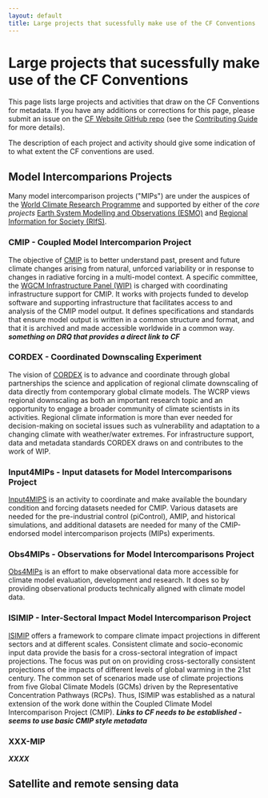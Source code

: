 ```yaml
---
layout: default
title: Large projects that sucessfully make use of the CF Conventions
---
```


# Large projects that sucessfully make use of the CF Conventions

This page lists large projects and activities that draw on the CF Conventions for metadata.
If you have any additions or corrections for this page, please submit an issue on the [CF Website GitHub repo][website-repo] (see the [Contributing Guide][website-contrib] for more details).

The description of each project and activity should give some indication of to what extent the CF conventions are used.

[website-repo]: https://github.com/cf-convention/cf-convention.github.io
[website-contrib]: https://github.com/cf-convention/cf-convention.github.io/blob/master/CONTRIBUTING.md

## Model Intercomparions Projects

Many model intercomparison projects ("MIPs") are under the auspices of the [World Climate Research Programme](https://www.wcrp-climate.org/) and supported by either of the *core projects* [Earth System Modelling and Observations (ESMO)](https://www.wcrp-climate.org/esmo-overview) and [Regional Information for Society (RIfS)](https://www.wcrp-climate.org/rifs-overview).

### CMIP - Coupled Model Intercomparion Project

The objective of [CMIP](https://www.wcrp-climate.org/wgcm-cmip) is to better understand past, present and future climate changes arising from natural, unforced variability or in response to changes in radiative forcing in a multi-model context. A specific committee, the [WGCM Infrastructure Panel (WIP)](https://www.wcrp-climate.org/wgcm-cmip/wip) is charged with coordinating infrastructure support for CMIP. It works with projects funded to develop software and supporting infrastructure that facilitates access to and analysis of the CMIP model output. It defines specifications and standards that ensure model output is written in a common structure and format, and that it is archived and made accessible worldwide in a common way. ***something on DRQ that provides a direct link to CF***

### CORDEX - Coordinated Downscaling Experiment

The vision of [CORDEX](https://cordex.org) is to advance and coordinate through global partnerships the science and application of regional climate downscaling of data directly from contemporary global climate models. The WCRP views regional downscaling as both an important research topic and an opportunity to engage a broader community of climate scientists in its activities. Regional climate information is more than ever needed for decision-making on societal issues such as vulnerability and adaptation to a changing climate with weather/water extremes. For infrastructure support, data and metadata standards CORDEX draws on and contributes to the work of WIP.

### Input4MIPs - Input datasets for Model Intercomparisons Project

[Input4MIPS](https://pcmdi.llnl.gov/mips/input4MIPs/) is an activity to coordinate and make available the boundary condition and forcing datasets needed for CMIP. Various datasets are needed for the pre-industrial control (piControl), AMIP, and historical simulations, and additional datasets are needed for many of the CMIP-endorsed model intercomparison projects (MIPs) experiments.

### Obs4MIPs - Observations for Model Intercomparisons Project

[Obs4MIPs](https://www.wcrp-esmo.org/projects-and-panels/obs4mips) is an effort to make observational data more accessible for climate model evaluation, development and research. It does so by providing observational products technically aligned with climate model data.

### ISIMIP  - Inter-Sectoral Impact Model Intercomparison Project

[ISIMIP](https://www.isimip.org)  offers a framework to compare climate impact projections in different sectors and at different scales. Consistent climate and socio-economic input data provide the basis for a cross-sectoral integration of impact projections. The focus was put on on providing cross-sectorally consistent projections of the impacts of different levels of global warming in the 21st century. The common set of scenarios made use of climate projections from five Global Climate Models (GCMs) driven by the Representative Concentration Pathways (RCPs). Thus, ISIMIP was established as a natural extension of the work done within the Coupled Climate Model Intercomparison Project (CMIP). ***Links to CF needs to be established - seems to use basic CMIP style metadata***

### XXX-MIP

***XXXX***


## Satellite and remote sensing data



